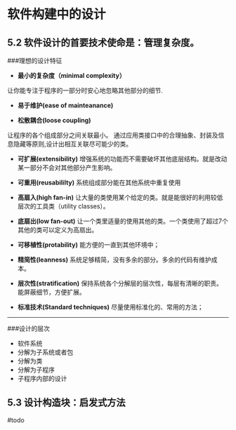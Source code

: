 # 软件构建中的设计

## 5.2 软件设计的首要技术使命是：管理复杂度。

###理想的设计特征

+ **最小的复杂度（minimal complexity）**

 让你能专注于程序的一部分时安心地忽略其他部分的细节.
 
+ **易于维护(ease of mainteanance)**

+ **松散耦合(loose coupling)**
 
 让程序的各个组成部分之间关联最小。 通过应用类接口中的合理抽象、封装及信息隐藏等原则,设计出相互关联尽可能少的类。
 
 + **可扩展(extensibility)**
 增强系统的功能而不需要破坏其他底层结构。就是改动某一部分不会对其他部分产生影响。
 
 + **可重用(reusabililty)**
 系统组成部分能在其他系统中重复使用
 
 + **高扇入(high fan-in)**
  让大量的类使用某个给定的类。就是能很好的利用较低层次的工具类（utility classes）。
  
 + **底扇出(low fan-out)**
  让一个类里适量的使用其他的类。一个类使用了超过7个其他的类可以定义为高扇出。
  
 + **可移植性(protability)**
 能方便的一直到其他环境中；
 
 + **精简性(leanness)**
 系统足够精简，没有多余的部分。多余的代码有维护成本。
 
 + **层次性(stratification)**
 保持系统各个分解层的层次性，每层有清晰的职责。能屏蔽细节，方便扩展。
 + **标准技术(Standard techniques)**
 尽量使用标准化的、常用的方法；
 ---
 
###设计的层次
 
 + 软件系统
 + 分解为子系统或者包
 + 分解为类
 + 分解为子程序
 + 子程序内部的设计
 
 
## 5.3 设计构造块：启发式方法

#todo